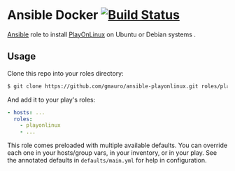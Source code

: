 # Ansible Docker [![Build Status](https://travis-ci.org/gmauro/ansible-playonlinux.svg?branch=master)](https://travis-ci.org/gmauro/ansible-playonlinux)
[Ansible](https://wwww.ansible.com) role to install [PlayOnLinux](http://www.playonlinux.com) on Ubuntu or Debian systems .  


## Usage

Clone this repo into your roles directory:

```bash
$ git clone https://github.com/gmauro/ansible-playonlinux.git roles/playonlinux
```

And add it to your play's roles:

```yaml
- hosts: ...
  roles:
    - playonlinux
    - ...
```

This role comes preloaded with multiple available defaults. You can override each one in your hosts/group vars, in your inventory, or in your play. See the annotated defaults in ``defaults/main.yml`` for help in configuration.
